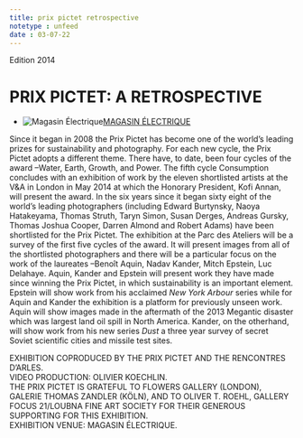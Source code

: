 ```yaml
---
title: prix pictet retrospective
notetype : unfeed
date : 03-07-22
---
```


Edition 2014

# PRIX PICTET: A RETROSPECTIVE

-   ![Magasin Électrique](https://www.rencontres-arles.com/files/place_number_thumbnail_286.png)[MAGASIN ÉLECTRIQUE](https://www.rencontres-arles.com/en/expositions/map?p[]=10&)
    

Since it began in 2008 the Prix Pictet has become one of the world’s leading prizes for sustainability and photography. For each new cycle, the Prix Pictet adopts a different theme. There have, to date, been four cycles of the award –Water, Earth, Growth, and Power. The fifth cycle Consumption concludes with an exhibition of work by the eleven shortlisted artists at the V&A in London in May 2014 at which the Honorary President, Kofi Annan, will present the award. In the six years since it began sixty eight of the world’s leading photographers (including Edward Burtynsky, Naoya Hatakeyama, Thomas Struth, Taryn Simon, Susan Derges, Andreas Gursky, Thomas Joshua Cooper, Darren Almond and Robert Adams) have been shortlisted for the Prix Pictet. The exhibition at the Parc des Ateliers will be a survey of the first five cycles of the award. It will present images from all of the shortlisted photographers and there will be a particular focus on the work of the laureates –Benoît Aquin, Nadav Kander, Mitch Epstein, Luc Delahaye. Aquin, Kander and Epstein will present work they have made since winning the Prix Pictet, in which sustainability is an important element. Epstein will show work from his acclaimed _New York Arbour_ series while for Aquin and Kander the exhibition is a platform for previously unseen work. Aquin will show images made in the aftermath of the 2013 Megantic disaster which was largest land oil spill in North America. Kander, on the otherhand, will show work from his new series _Dust_ a three year survey of secret Soviet scientific cities and missile test sites.

EXHIBITION COPRODUCED BY THE PRIX PICTET AND THE RENCONTRES D’ARLES.  
VIDEO PRODUCTION: OLIVIER KOECHLIN.  
THE PRIX PICTET IS GRATEFUL TO FLOWERS GALLERY (LONDON), GALERIE THOMAS ZANDLER (KÖLN), AND TO OLIVER T. ROEHL, GALLERY FOCUS 21/LOUBNA FINE ART SOCIETY FOR THEIR GENEROUS SUPPORTING FOR THIS EXHIBITION.  
EXHIBITION VENUE: MAGASIN ÉLECTRIQUE.
